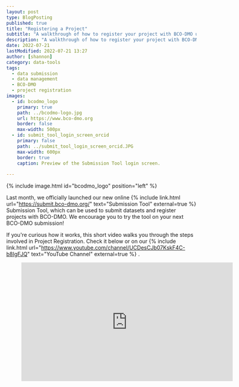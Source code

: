 ```yaml
---
layout: post
type: BlogPosting
published: true
title: "Registering a Project"
subtitle: "A walkthrough of how to register your project with BCO-DMO using submit.bco-dmo.org"
description: "A walkthrough of how to register your project with BCO-DMO using submit.bco-dmo.org"
date: 2022-07-21
lastModified: 2022-07-21 13:27
author: [shannon]
category: data-tools
tags: 
  - data submission
  - data management
  - BCO-DMO
  - project registration
images:
  - id: bcodmo_logo
    primary: true
    path: ../bcodmo-logo.jpg
    url: https://www.bco-dmo.org
    border: false
    max-width: 500px
  - id: submit_tool_login_screen_orcid
    primary: false
    path: ../submit_tool_login_screen_orcid.JPG
    max-width: 600px
    border: true
    caption: Preview of the Submission Tool login screen.
 
---
```

{% include image.html id="bcodmo_logo" position="left" %}

Last month, we officially launched our new online {% include link.html url="https://submit.bco-dmo.org/" text="Submission Tool" external=true %} Submission Tool, which can be used to submit datasets and register projects with BCO-DMO. We encourage you to try the tool on your next BCO-DMO submission!

If you're curious how it works, this short video walks you through the steps involved in Project Registration. Check it below or on our {% include link.html url="https://www.youtube.com/channel/UCDesCJb07KskF4C-b8IgFJQ" text="YouTube Channel" external=true %} .

<!-- blank line -->
<figure class="video_container">
  <iframe width="560" height="315" src="https://www.youtube.com/embed/QbrNQY_78sc" frameborder="0" allowfullscreen="true"> </iframe>
</figure>
<!-- blank line -->
